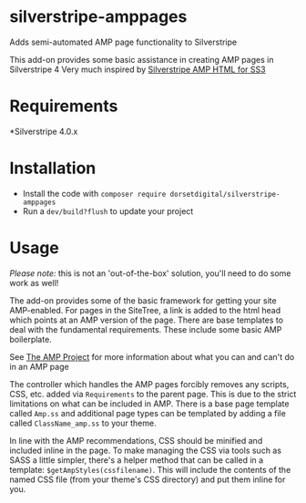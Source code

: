 # silverstripe-amppages
Adds semi-automated AMP page functionality to Silverstripe

This add-on provides some basic assistance in creating AMP pages in Silverstripe 4
Very much inspired by [Silverstripe AMP HTML for SS3](https://github.com/thezenmonkey/silverstripe-amp)

# Requirements
*Silverstripe 4.0.x

# Installation
* Install the code with `composer require dorsetdigital/silverstripe-amppages`
* Run a `dev/build?flush` to update your project

# Usage
*Please note:* this is not an 'out-of-the-box' solution, you'll need to do some work as well!

The add-on provides some of the basic framework for getting your site AMP-enabled.   For pages in the SiteTree, a link is added to the html head which points at an AMP version of the page.
There are base templates to deal with the fundamental requirements.  These include some basic AMP boilerplate.

See [The AMP Project](https://www.ampproject.org/) for more information about what you can and can't do in an AMP page

The controller which handles the AMP pages forcibly removes any scripts, CSS, etc. added via `Requirements` to the parent page.  This is due to the strict limitations on what can be included in AMP.
There is a base page template called `Amp.ss` and additional page types can be templated by adding a file called `ClassName_amp.ss` to your theme.

In line with the AMP recommendations, CSS should be minified and included inline in the page.  To make managing the CSS via tools such as SASS a little simpler, there's a helper method that can be called in a template:  `$getAmpStyles(cssfilename)`.  This will include the contents of the named CSS file (from your theme's CSS directory) and put them inline for you.

